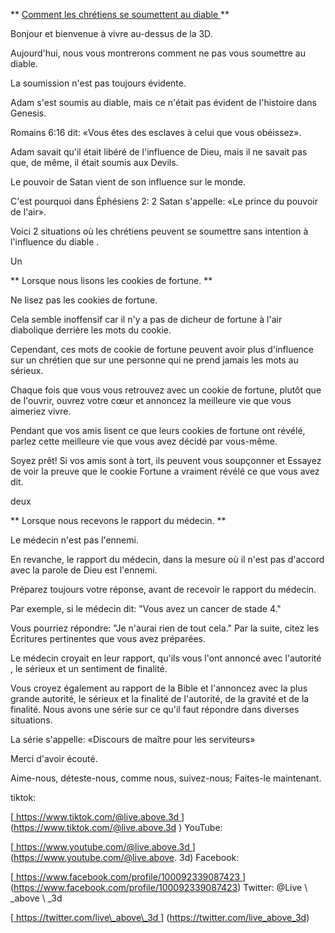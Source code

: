 ** <u> Comment les chrétiens se soumettent au diable </u> **

Bonjour et bienvenue à vivre au-dessus de la 3D.

Aujourd'hui, nous vous montrerons comment ne pas vous soumettre au diable.

La soumission n'est pas toujours évidente.

Adam s'est soumis au diable, mais ce n'était pas évident de l'histoire dans
Genesis.

Romains 6:16 dit: «Vous êtes des esclaves à celui que vous obéissez».

Adam savait qu'il était libéré de l'influence de Dieu, mais il ne savait pas
que, de même, il était soumis aux Devils.

Le pouvoir de Satan vient de son influence sur le monde.

C'est pourquoi dans Éphésiens 2: 2 Satan s'appelle: «Le prince du pouvoir
de l'air».

Voici 2 situations où les chrétiens peuvent se soumettre sans intention à l'influence du diable
.

Un

** Lorsque nous lisons les cookies de fortune. **

Ne lisez pas les cookies de fortune.

Cela semble inoffensif car il n'y a pas de dicheur de fortune à l'air diabolique derrière
les mots du cookie.

Cependant, ces mots de cookie de fortune peuvent avoir plus d'influence sur un chrétien
que sur une personne qui ne prend jamais les mots au sérieux.

Chaque fois que vous vous retrouvez avec un cookie de fortune, plutôt que de l'ouvrir,
ouvrez votre cœur et annoncez la meilleure vie que vous aimeriez vivre.

Pendant que vos amis lisent ce que leurs cookies de fortune ont révélé, parlez
cette meilleure vie que vous avez décidé par vous-même.

Soyez prêt! Si vos amis sont à tort, ils peuvent vous soupçonner et
Essayez de voir la preuve que le cookie Fortune a vraiment révélé ce que vous avez dit.

deux

** Lorsque nous recevons le rapport du médecin. **

Le médecin n'est pas l'ennemi.

En revanche, le rapport du médecin, dans la mesure où il n'est pas d'accord
avec la parole de Dieu est l'ennemi.

Préparez toujours votre réponse, avant de recevoir le rapport du médecin.

Par exemple, si le médecin dit: "Vous avez un cancer de stade 4."

Vous pourriez répondre: "Je n'aurai rien de tout cela." Par la suite, citez les Écritures pertinentes
que vous avez préparées.

Le médecin croyait en leur rapport, qu'ils vous l'ont annoncé avec l'autorité
, le sérieux et un sentiment de finalité.

Vous croyez également au rapport de la Bible et l'annoncez avec la plus grande autorité, le sérieux et la finalité de l'autorité, de la gravité et de la finalité.
Nous avons une série sur ce qu'il faut répondre dans diverses situations.

La série s'appelle: «Discours de maître pour les serviteurs»

Merci d'avoir écouté.

Aime-nous, déteste-nous, comme nous, suivez-nous; Faites-le maintenant.

tiktok:

[<u> https://www.tiktok.com/@live.above.3d </u>] (https://www.tiktok.com/@live.above.3d )
YouTube:

[<u> https://www.youtube.com/@live.above.3d </u>] (https://www.youtube.com/@live.above. 3d)
Facebook:

[<u> https://www.facebook.com/profile/100092339087423 </u>] (https://www.facebook.com/profile/100092339087423)
Twitter: @Live \ _above \ _3d

[<u> https://twitter.com/live\_above\_3d </u>] (https://twitter.com/live_above_3d)